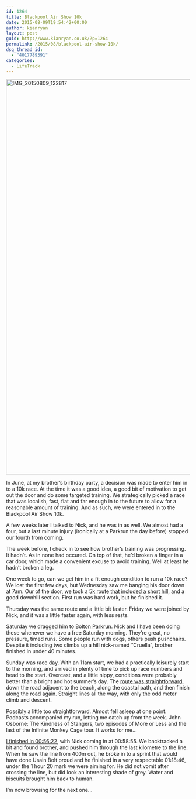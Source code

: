 ```yaml
---
id: 1264
title: Blackpool Air Show 10k
date: 2015-08-09T19:54:42+00:00
author: kianryan
layout: post
guid: http://www.kianryan.co.uk/?p=1264
permalink: /2015/08/blackpool-air-show-10k/
dsq_thread_id:
  - "4017789391"
categories:
  - LifeTrack
---
```

[<img src="http://www.kianryan.co.uk/wp-content/uploads/2015/08/IMG_20150809_122817.jpg" alt="IMG_20150809_122817" width="1920" height="1080" class="aligncenter size-full wp-image-1265" />](http://www.kianryan.co.uk/wp-content/uploads/2015/08/IMG_20150809_122817.jpg)

In June, at my brother&#8217;s birthday party, a decision was made to enter him in to a 10k race. At the time it was a good idea, a good bit of motivation to get out the door and do some targeted training. We strategically picked a race that was localish, fast, flat and far enough in to the future to allow for a reasonable amount of training. And as such, we were entered in to the Blackpool Air Show 10k.

A few weeks later I talked to Nick, and he was in as well. We almost had a four, but a last minute injury (ironically at a Parkrun the day before) stopped our fourth from coming.

The week before, I check in to see how brother&#8217;s training was progressing. It hadn&#8217;t. As in none had occured. On top of that, he&#8217;d broken a finger in a car door, which made a convenient excuse to avoid training. Well at least he hadn&#8217;t broken a leg.

One week to go, can we get him in a fit enough condition to run a 10k race? We lost the first few days, but Wednesday saw me banging his door down at 7am. Our of the door, we took a [5k route that included a short hill](https://www.strava.com/activities/361670913), and a good downhill section. First run was hard work, but he finished it.

Thursday was the same route and a little bit faster. Friday we were joined by Nick, and it was a little faster again, with less rests.

Saturday we dragged him to [Bolton Parkrun](http://www.parkrun.org.uk/bolton/). Nick and I have been doing these whenever we have a free Saturday morning. They&#8217;re great, no pressure, timed runs. Some people run with dogs, others push pushchairs. Despite it including two climbs up a hill nick-named &#8220;Cruella&#8221;, brother finished in under 40 minutes.

Sunday was race day. With an 11am start, we had a practically leisurely start to the morning, and arrived in plenty of time to pick up race numbers and head to the start. Overcast, and a little nippy, conditions were probably better than a bright and hot summer&#8217;s day. The [route was straightforward](https://www.strava.com/activities/364922653), down the road adjacent to the beach, along the coastal path, and then finish along the road again. Straight lines all the way, with only the odd meter climb and descent.

Possibly a little too straightforward. Almost fell asleep at one point. Podcasts accompanied my run, letting me catch up from the week. John Osborne: The Kindness of Stangers, two episodes of More or Less and the last of the Infinite Monkey Cage tour. It works for me&#8230;

[I finished in 00:56:22](http://www.ukresults.net/2015/airshow.html), with Nick coming in at 00:58:55. We backtracked a bit and found brother, and pushed him through the last kilometre to the line. When he saw the line from 400m out, he broke in to a sprint that would have done Usain Bolt proud and he finished in a very respectable 01:18:46, under the 1 hour 20 mark we were aiming for. He did not vomit after crossing the line, but did look an interesting shade of grey. Water and biscuits brought him back to human.

I&#8217;m now browsing for the next one&#8230;